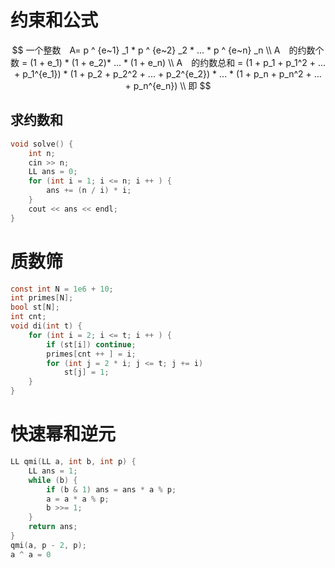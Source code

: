 # 约束和公式

$$
一个整数　A= p ^ {e~1} _1 * p ^ {e~2} _2 * ... * p ^ {e~n} _n
\\
A　的约数个数 = (1 + e_1) * (1 + e_2)* ... * (1 + e_n)
\\
A　的约数总和 = (1 + p_1 + p_1^2 + ... + p_1^{e_1}) * (1 + p_2 + p_2^2 + ... + p_2^{e_2}) * ... * (1 + p_n + p_n^2 + ... + p_n^{e_n}) 
\\
即
$$

## 求约数和

```c++
void solve() {
    int n;
    cin >> n;
    LL ans = 0;
    for (int i = 1; i <= n; i ++ ) {
        ans += (n / i) * i;
    }
    cout << ans << endl;
}
```



# 质数筛

```c
const int N = 1e6 + 10;
int primes[N];
bool st[N];
int cnt;
void di(int t) {
    for (int i = 2; i <= t; i ++ ) {
        if (st[i]) continue;
        primes[cnt ++ ] = i;
        for (int j = 2 * i; j <= t; j += i)
            st[j] = 1;
    }
}
```



# 快速幂和逆元

```c
LL qmi(LL a, int b, int p) {
    LL ans = 1;
    while (b) {
        if (b & 1) ans = ans * a % p;
        a = a * a % p;
        b >>= 1;
    }
    return ans;
}
qmi(a, p - 2, p);
a ^ a = 0
```

